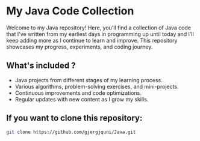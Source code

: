  # My Java Code Collection  

Welcome to my Java repository! Here, you'll find a collection of Java code that I've written from my earliest days in programming up until today and I’ll keep adding more as I continue to learn and improve. This repository showcases my progress, experiments, and coding journey.  

##  What's included ?  
- Java projects from different stages of my learning process.  
- Various algorithms, problem-solving exercises, and mini-projects.  
- Continuous improvements and code optimizations.  
- Regular updates with new content as I grow my skills.  

##  If you want to clone this repository:  
   ```bash
   git clone https://github.com/gjergjquni/Java.git

